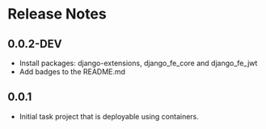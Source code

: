 # Release Notes



## 0.0.2-DEV

- Install packages: django-extensions, django_fe_core and django_fe_jwt
- Add badges to the README.md



## 0.0.1

- Initial task project that is deployable using containers.
